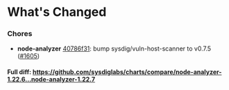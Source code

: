 # What's Changed

### Chores
- **node-analyzer** [40786f31](https://github.com/sysdiglabs/charts/commit/40786f31e9209f0e64961b95320e633bafab6d67): bump sysdig/vuln-host-scanner to v0.7.5 ([#1605](https://github.com/sysdiglabs/charts/issues/1605))
#### Full diff: https://github.com/sysdiglabs/charts/compare/node-analyzer-1.22.6...node-analyzer-1.22.7
